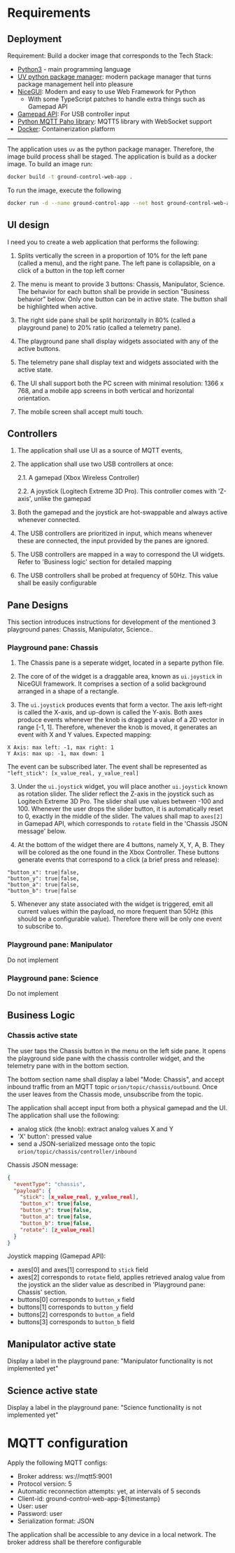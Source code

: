 # Requirements

## Deployment

Requirement: Build a docker image that corresponds to the Tech Stack:

*   [Python3](https://www.python.org/) - main programming language
*   [UV python package manager](https://docs.astral.sh/uv/): modern package manager that turns
package management hell into pleasure
*   [NiceGUI](https://github.com/nicegui/nicegui): Modern and easy to use Web Framework for Python
    * With some TypeScript patches to handle extra things such as Gamepad API
*   [Gamepad API](https://developer.mozilla.org/en-US/docs/Web/API/Gamepad_API): For USB controller input
*   [Python MQTT Paho library](https://pypi.org/project/paho-mqtt/): MQTT5 library with WebSocket support
*   [Docker](https://www.docker.com/): Containerization platform

---

The application uses `uv` as the python package manager. Therefore, the image build process shall be staged.
The application is build as a docker image. To build an image run:

```sh
docker build -t ground-control-web-app .
```

To run the image, execute the following

```sh
docker run -d --name ground-control-app --net host ground-control-web-app
```

## UI design

I need you to create a web application that performs the following:

1. Splits vertically the screen in a proportion of 10% for the left pane 
(called a menu), and the right pane. The left pane is collapsible, on a click of a button
in the top left corner

2. The menu is meant to provide 3 buttons: Chassis, Manipulator, Science.
The behavior for each button shall be provide in section "Business behavior" below.
Only one button can be in active state. The button shall be highlighted when active.

3. The right side pane shall be split horizontally in 80% (called a playground pane) to 
20% ratio (called a telemetry pane).

4. The playground pane shall display widgets associated with any of the active buttons.

5. The telemetry pane shall display text and widgets associated with the active state.

6. The UI shall support both the PC screen with minimal resolution: 1366 x 768, 
and a mobile app screens in both vertical and horizontal orientation.

7. The mobile screen shall accept multi touch.

## Controllers

1. The application shall use UI as a source of MQTT events,

2. The application shall use two USB controllers at once:

   2.1. A gamepad (Xbox Wireless Controller) 

   2.2. A joystick (Logitech Extreme 3D Pro). This controller comes with 'Z-axis', unlike the gamepad

3. Both the gamepad and the joystick are hot-swappable and always active whenever connected.

4. The USB controllers are prioritized in input, which means whenever these are connected,
the input provided by the panes are ignored.

5. The USB controllers are mapped in a way to correspond the UI widgets.
Refer to 'Business logic' section for detailed mapping

6. The USB controllers shall be probed at frequency of 50Hz. This value shall 
be easily configurable

## Pane Designs

This section introduces instructions for development of the mentioned 3 playground panes:
Chassis, Manipulator, Science..

### Playground pane: Chassis

1. The Chassis pane is a seperate widget, located in a separte python file.

2. The core of of the widget is a draggable area, known as `ui.joystick` 
in NiceGUI framework. It comprises a section of a solid background arranged 
in a shape of a rectangle.

3. The `ui.joystick` produces events that form a vector. The axis left-right is called 
the X-axis, and up-down is called the Y-axis. Both axes produce events whenever the 
knob is dragged a value of a 2D vector in range [-1, 1].
Therefore, whenever the knob is moved, it generates an event with X and Y values.
Expected mapping:
```
X Axis: max left: -1, max right: 1
Y Axis: max up: -1, max down: 1
```
The event can be subscribed later. The event shall be represented as `"left_stick": [x_value_real, y_value_real]`

3. Under the `ui.joystick` widget, you will place another `ui.joystick` known as rotation slider. The slider reflect
the Z-axis in the joystick such as Logitech Extreme 3D Pro.
The slider shall use values between -100 and 100. Whenever the user drops the slider button, it is automatically reset to 0, exactly in the middle of the slider. The values shall map
to `axes[2]` in Gamepad API, which corresponds to `rotate` field in the 
'Chassis JSON message' below.

4. At the bottom of the widget there are 4 buttons, namely X, Y, A, B.
They will be colored as the one found in the Xbox Controller.
These buttons generate events that correspond to a click (a brief press and release):
```
"button_x": true|false,
"button_y": true|false, 
"button_a": true|false,
"button_b": true|false
```

5. Whenever any state associated with the widget is triggered, 
emit all current values within the payload, no more frequent than 50Hz (this should be 
a configurable value). Therefore there will be only one event to subscribe to.

### Playground pane: Manipulator

Do not implement

### Playground pane: Science

Do not implement

## Business Logic

### Chassis active state

The user taps the Chassis button in the menu on the left side pane. 
It opens the playground side pane with the chassis controller widget,
and the telemetry pane with in the bottom section.

The bottom section name shall display a label "Mode: Chassis", and accept inbound traffic
from an MQTT topic `orion/topic/chassis/outbound`. Once the user leaves from the Chassis mode, unsubscribe from the topic.

The application shall accept input from both a physical gamepad and the UI. The application
shall use the following:

* analog stick (the knob): extract analog values X and Y
* 'X' button': pressed value
* send a JSON-serialized message onto the topic `orion/topic/chassis/controller/inbound`

Chassis JSON message:

```json
{
  "eventType": "chassis",
  "payload": {
    "stick": [x_value_real, y_value_real],
    "button_x": true|false,
    "button_y": true|false,
    "button_a": true|false,
    "button_b": true|false,
    "rotate": [z_value_real]
  }
}
```

Joystick mapping (Gamepad API):

* axes[0] and axes[1] correspond to `stick` field
* axes[2] corresponds to `rotate` field, applies retrieved analog value from the joystick
an the slider value as described in 'Playground pane: Chassis' section.
* buttons[0] corresponds to `button_x` field
* buttons[1] corresponds to `button_y` field
* buttons[2] corresponds to `button_a` field
* buttons[3] corresponds to `button_b` field

## Manipulator active state

Display a label in the playground pane: "Manipulator functionality is not implemented yet"

## Science active state

Display a label in the playground pane: "Science functionality is not implemented yet"

# MQTT configuration

Apply the following MQTT configs:
* Broker address: ws://mqtt5:9001
* Protocol version: 5
* Automatic reconnection attempts: yet, at intervals of 5 seconds
* Client-id: ground-control-web-app-${timestamp}
* User: user
* Password: user
* Serialization format: JSON

The application shall be accessible to any device in a local network. The broker
address shall be therefore configurable
